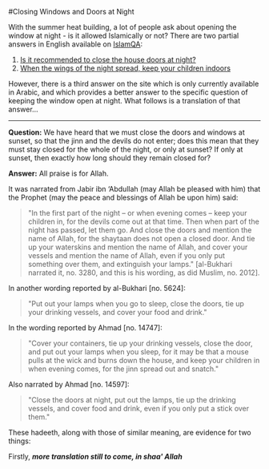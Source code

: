 [title: Closing Windows and Doors at Night - muhammadtim.com]:/
[menu: At Night]:/

#Closing Windows and Doors at Night

With the summer heat building, a lot of people ask about opening the window at night - is it allowed Islamically or not? There are two partial answers in English available on [IslamQA](http://www.islamqa.info):

1. [Is it recommended to close the house doors at night?](http://islamqa.com/en/ref/127141)
2. [When the wings of the night spread, keep your children indoors](http://islamqa.com/en/ref/125922)

However, there is a third answer on the site which is only currently available in Arabic, and which provides a better answer to the specific question of keeping the window open at night. What follows is a translation of that answer...

---

**Question:** We have heard that we must close the doors and windows at sunset, so that the jinn and the devils do not enter; does this mean that they must stay closed for the whole of the night, or only at sunset? If only at sunset, then exactly how long should they remain closed for?

**Answer:** All praise is for Allah. 

It was narrated from Jabir ibn ‘Abdullah (may Allah be pleased with him) that the Prophet (may the peace and blessings of Allah be upon him) said: 

> "In the first part of the night – or when evening comes – keep your children in, for the devils come out at that time. Then when part of the night has passed, let them go. And close the doors and mention the name of Allah, for the shaytaan does not open a closed door. And tie up your waterskins and mention the name of Allah, and cover your vessels and mention the name of Allah, even if you only put something over them, and extinguish your lamps." [al-Bukhari narrated it, no. 3280, and this is his wording, as did Muslim, no. 2012].

In another wording reported by al-Bukhari [no. 5624]:

> "Put out your lamps when you go to sleep, close the doors, tie up your drinking vessels, and cover your food and drink."

In the wording reported by Ahmad [no. 14747]:

> "Cover your containers, tie up your drinking vessels, close the door, and put out your lamps when you sleep, for it may be that a mouse pulls at the wick and burns down the house, and keep your children in when evening comes, for the jinn spread out and snatch."

Also narrated by Ahmad [no. 14597]:

> "Close the doors at night, put out the lamps, tie up the drinking vessels, and cover food and drink, even if you only put a stick over them."

These hadeeth, along with those of similar meaning, are evidence for two things:

Firstly, ***more translation still to come, in shaa' Allah***




